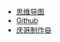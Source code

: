 * [思维导图](https://zptcsoft.github.io/js/01.html)
* [Github](https://github.com/zptcsoft/js/)
* [庆哥制作:smile:](/#)